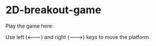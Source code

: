 # 2D-breakout-game
Play the game here:

Use left (<---) and right (--->) keys to move the platform.
